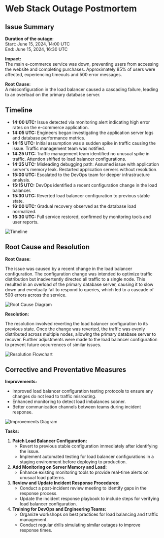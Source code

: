 # Web Stack Outage Postmortem

## Issue Summary

**Duration of the outage:**  
Start: June 15, 2024, 14:00 UTC  
End: June 15, 2024, 16:30 UTC  

**Impact:**  
The main e-commerce service was down, preventing users from accessing the website and completing purchases. Approximately 85% of users were affected, experiencing timeouts and 500 error messages.

**Root Cause:**  
A misconfiguration in the load balancer caused a cascading failure, leading to an overload on the primary database server.

## Timeline

- **14:00 UTC:** Issue detected via monitoring alert indicating high error rates on the e-commerce application.
- **14:05 UTC:** Engineers began investigating the application server logs and database performance metrics.
- **14:15 UTC:** Initial assumption was a sudden spike in traffic causing the issue. Traffic management team was notified.
- **14:25 UTC:** Traffic management team identified no unusual spike in traffic. Attention shifted to load balancer configurations.
- **14:35 UTC:** Misleading debugging path: Assumed issue with application server's memory leak. Restarted application servers without resolution.
- **15:00 UTC:** Escalated to the DevOps team for deeper infrastructure analysis.
- **15:15 UTC:** DevOps identified a recent configuration change in the load balancer.
- **15:30 UTC:** Reverted load balancer configuration to previous stable state.
- **16:00 UTC:** Gradual recovery observed as the database load normalized.
- **16:30 UTC:** Full service restored, confirmed by monitoring tools and user reports.

![Timeline](https://www.google.com/imgres?q=Timeline%20for%20Web%20Stack%20Outage%20Postmortem&imgurl=https%3A%2F%2Fmedia.licdn.com%2Fdms%2Fimage%2FD4D12AQFAsmnUxuYYew%2Farticle-cover_image-shrink_720_1280%2F0%2F1691871062823%3Fe%3D2147483647%26v%3Dbeta%26t%3DDs8MFdHaGPdPTQSZNH8WwCdR_RBHCmUB1w6MVO189dI&imgrefurl=https%3A%2F%2Fwww.linkedin.com%2Fpulse%2Fpostmortem-web-stack-outage-olatunji-azeez&docid=CKj1LqQRXikGvM&tbnid=5WzGGl-XinD3kM&vet=12ahUKEwjGwKTuge-GAxV1fKQEHXrhCsYQM3oECGoQAA..i&w=1024&h=645&hcb=2&ved=2ahUKEwjGwKTuge-GAxV1fKQEHXrhCsYQM3oECGoQAA)

## Root Cause and Resolution

**Root Cause:**

The issue was caused by a recent change in the load balancer configuration. The configuration change was intended to optimize traffic distribution but inadvertently directed all traffic to a single node. This resulted in an overload of the primary database server, causing it to slow down and eventually fail to respond to queries, which led to a cascade of 500 errors across the service.

![Root Cause Diagram](https://www.google.com/imgres?q=root%20caus%20digram%20for%20Web%20Stack%20Outage%20Postmortem&imgurl=https%3A%2F%2Fcdn2.unrealengine.com%2FFortnite%252Fblog%252Fpostmortem-of-service-outage-at-3-4m-ccu%252F0_0-1600x883-feeb5a4593170bcaee886082bd6e61477b552e98.png&imgrefurl=https%3A%2F%2Fwww.fortnite.com%2Fnews%2Fpostmortem-of-service-outage-at-3-4m-ccu%3Flang%3Den-US&docid=IvjglE378v98aM&tbnid=dD8VfskSbgDHUM&vet=12ahUKEwji78adgu-GAxX_ZqQEHbrOALgQM3oECF8QAA..i&w=1600&h=883&hcb=2&ved=2ahUKEwji78adgu-GAxX_ZqQEHbrOALgQM3oECF8QAA)

**Resolution:**

The resolution involved reverting the load balancer configuration to its previous state. Once the change was reverted, the traffic was evenly distributed across multiple nodes, allowing the primary database server to recover. Further adjustments were made to the load balancer configuration to prevent future occurrences of similar issues.

![Resolution Flowchart](https://www.google.com/imgres?q=resuliotion%20flow%20chart%20for%20Web%20Stack%20Outage%20Postmortem&imgurl=https%3A%2F%2Fcdn.slidesharecdn.com%2Fss_thumbnails%2Fcallcenterflowdiagram-130304162154-phpapp02-thumbnail.jpg%3Fwidth%3D640%26height%3D640%26fit%3Dbounds&imgrefurl=https%3A%2F%2Fwww.slideshare.net%2Fslideshow%2Fcall-center-information-flow-diagram%2F16929916&docid=fsFBIJGVuEgXPM&tbnid=iUmT9btS0KRwSM&vet=12ahUKEwiqlu6_gu-GAxWCU6QEHfA7CsQQM3oECFwQAA..i&w=640&h=414&hcb=2&ved=2ahUKEwiqlu6_gu-GAxWCU6QEHfA7CsQQM3oECFwQAA)

## Corrective and Preventative Measures

**Improvements:**

- Improved load balancer configuration testing protocols to ensure any changes do not lead to traffic misrouting.
- Enhanced monitoring to detect load imbalances sooner.
- Better communication channels between teams during incident response.

![Improvements Diagram](https://via.placeholder.com/800x400.png?text=Improvements+Diagram)

**Tasks:**

1. **Patch Load Balancer Configuration:**
   - Revert to previous stable configuration immediately after identifying the issue.
   - Implement automated testing for load balancer configurations in a staging environment before deploying to production.
2. **Add Monitoring on Server Memory and Load:**
   - Enhance existing monitoring tools to provide real-time alerts on unusual load patterns.
3. **Review and Update Incident Response Procedures:**
   - Conduct a post-incident review meeting to identify gaps in the response process.
   - Update the incident response playbook to include steps for verifying load balancer configuration.
4. **Training for DevOps and Engineering Teams:**
   - Organize workshops on best practices for load balancing and traffic management.
   - Conduct regular drills simulating similar outages to improve response times.

